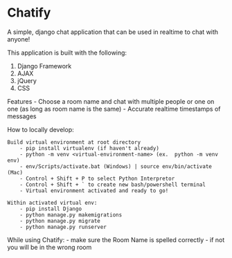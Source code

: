 # Chatify

A simple, django chat application that can be used in realtime to chat with anyone!

This application is built with the following:

1. Django Framework
2. AJAX
3. jQuery
4. CSS

Features
    - Choose a room name and chat with multiple people or one on one (as long as room name is the same)
    - Accurate realtime timestamps of messages 

How to locally develop:

    Build virtual environment at root directory
        - pip install virtualenv (if haven't already)
        - python -m venv <virtual-environment-name> (ex.  python -m venv env)
        - env/Scripts/activate.bat (Windows) | source env/bin/activate (Mac)
        - Control + Shift + P to select Python Interpretor 
        - Control + Shift + ` to create new bash/powershell terminal
        - Virtual environment activated and ready to go!

    Within activated virtual env:
        - pip install Django
        - python manage.py makemigrations
        - python manage.py migrate
        - python manage.py runserver 

While using Chatify:
    - make sure the Room Name is spelled correctly - if not you will be in the wrong room